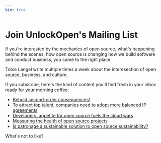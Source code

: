 ```yaml
---
bio: true
---
```


# Join UnlockOpen's Mailing List

If you're interested by the mechanics of open source,
what's happening behind the scenes,
how open source is changing how we build software and conduct business,
you came to the right place.

Tobie Langel write multiple times a week about the interesection of open source, business, and culture.

If you subscribe, here's the kind of content you'll find fresh in your inbox ready for your morning coffee:

* [Behold second-order consequences!](https://medium.com/@tobie/behold-second-order-consequences-5ae4b0287d5)
* [To attract top talent, companies need to adopt more balanced IP agreements](https://medium.com/@tobie/to-attract-top-talent-companies-need-to-adopt-more-balanced-ip-agreements-f27bbdc9c0ad)
* [Developers’ appetite for open source fuels the cloud wars](https://medium.com/@tobie/developers-appetite-for-open-source-fuels-the-cloud-wars-4ecc11924668)
* [Measuring the health of open source projects](https://medium.com/@tobie/measuring-the-health-of-open-source-projects-8a54eca9bc2d)
* [Is patronage a sustainable solution to open source sustainability?](https://hackernoon.com/is-patronage-a-sustainable-solution-to-open-source-sustainability-332e5c302909)

What's not to like?

